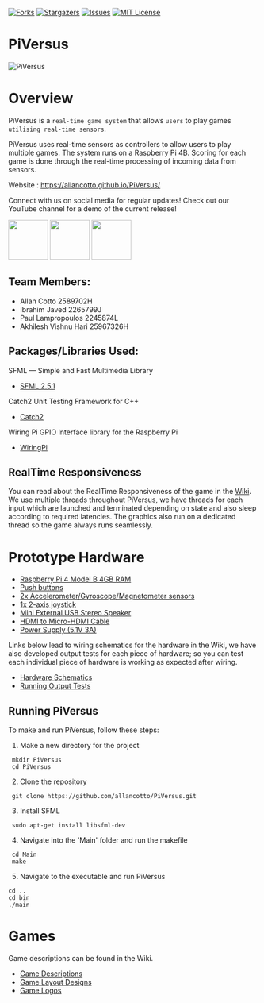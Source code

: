 [![Forks][forks-shield]][forks-url]
[![Stargazers][stars-shield]][stars-url]
[![Issues][issues-shield]][issues-url]
[![MIT License][license-shield]][license-url]


<!-- MARKDOWN LINKS & IMAGES -->
<!-- https://www.markdownguide.org/basic-syntax/#reference-style-links -->
[forks-shield]: https://img.shields.io/github/forks/allancotto/PiVersus
[forks-url]: https://github.com/allancotto/PiVersus/network/members
[stars-shield]: https://img.shields.io/github/stars/allancotto/PiVersus
[stars-url]: https://github.com/allancotto/PiVersus/stargazers
[issues-shield]: https://img.shields.io/github/issues/allancotto/PiVersus
[issues-url]: https://github.com/allancotto/PiVersus/issues
[license-shield]: https://img.shields.io/github/license/allancotto/PiVersus
[license-url]: https://github.com/allancotto/PiVersus/blob/main/LICENSE



# PiVersus

![PiVersus](https://user-images.githubusercontent.com/35377323/115171986-31849380-a0bc-11eb-97fe-7317b7379ac3.gif)


# Overview

PiVersus is a `real-time game system` that allows `users` to play games `utilising real-time sensors`.

PiVersus uses real-time sensors as controllers to allow users to play multiple games. 
The system runs on a Raspberry Pi 4B. Scoring for each game is done through the real-time
processing of incoming data from sensors.

Website : https://allancotto.github.io/PiVersus/

Connect with us on social media for regular updates! Check out our YouTube channel for a demo of the current release!

[<img src=https://edent.github.io/SuperTinyIcons/images/svg/instagram.svg width=80>](https://www.instagram.com/pi_versus/)
[<img src=https://edent.github.io/SuperTinyIcons/images/svg/youtube.svg width=80>](https://www.youtube.com/channel/UCxI0JWJ07GGeQGmsw30Y7qQ)
[<img src=https://edent.github.io/SuperTinyIcons/images/svg/facebook.svg width=80>](https://www.facebook.com/piversusgame)

## Team Members:
* Allan Cotto 2589702H
* Ibrahim Javed 2265799J
* Paul Lampropoulos 2245874L
* Akhilesh Vishnu Hari 25967326H

## Packages/Libraries Used:

SFML — Simple and Fast Multimedia Library
* [SFML 2.5.1](https://github.com/allancotto/PiVersus/wiki/Game-Descriptions)

Catch2 Unit Testing Framework for C++
* [Catch2](https://github.com/catchorg/Catch2)

Wiring Pi GPIO Interface library for the Raspberry Pi
* [WiringPi](http://wiringpi.com/)


## RealTime Responsiveness

You can read about the RealTime Responsiveness of the game in the [Wiki](https://github.com/allancotto/PiVersus/wiki/RealTime-Responsiveness). We use multiple threads throughout PiVersus, we have threads for each input which are launched and terminated depending on state and also sleep according to required latencies. The graphics also run on a dedicated thread so the game always runs seamlessly.

# Prototype Hardware
* [Raspberry Pi 4 Model B 4GB RAM](https://thepihut.com/products/raspberry-pi-4-model-b)
* [Push buttons](https://www.ebay.co.uk/itm/154400487760)
* [2x Accelerometer/Gyroscope/Magnetometer sensors](https://thepihut.com/products/adafruit-precision-nxp-9-dof-breakout-board-ada3463?variant=12364068519998)
* [1x 2-axis joystick](https://www.parallax.com/product/2-axis-joystick/)
* [Mini External USB Stereo Speaker](https://thepihut.com/products/mini-external-usb-stereo-speaker?variant=31955934801)
* [HDMI to Micro-HDMI Cable](https://thepihut.com/products/micro-hdmi-to-standard-hdmi-a-cable?variant=31597425033278) 
* [Power Supply (5.1V 3A)](https://thepihut.com/products/raspberry-pi-psu-uk?variant=20064004505662)


Links below lead to wiring schematics for the hardware in the Wiki, we have also developed output tests
for each piece of hardware; so you can test each individual piece of hardware is working as expected after wiring. 

* [Hardware Schematics](https://github.com/allancotto/PiVersus/wiki/Wiring-Diagrams)
* [Running Output Tests](https://github.com/allancotto/PiVersus/wiki/Running-Hardware-Output-Tests)



## Running PiVersus

To make and run PiVersus, follow these steps:


1. Make a new directory for the project
```
 mkdir PiVersus
 cd PiVersus
```


2. Clone the repository 
```
 git clone https://github.com/allancotto/PiVersus.git
```


3. Install SFML 
```
 sudo apt-get install libsfml-dev
```

4. Navigate into the 'Main' folder and run the makefile
```
 cd Main
 make
```

5. Navigate to the executable and run PiVersus

```
cd ..
cd bin
./main
```


# Games
Game descriptions can be found in the Wiki.

* [Game Descriptions](https://github.com/allancotto/PiVersus/wiki/Game-Descriptions)
* [Game Layout Designs](https://github.com/allancotto/PiVersus/wiki/Game-Layout-Designs)
* [Game Logos](https://github.com/allancotto/PiVersus/wiki/Game-Logos)







<!-- MARKDOWN LINKS & IMAGES -->
<!-- https://www.markdownguide.org/basic-syntax/#reference-style-links -->
[forks-shield]: https://img.shields.io/github/forks/allancotto/PiVersus
[forks-url]: https://github.com/allancotto/PiVersus/network/members
[stars-shield]: https://img.shields.io/github/stars/allancotto/PiVersus
[stars-url]: https://github.com/allancotto/PiVersus/stargazers
[issues-shield]: https://img.shields.io/github/issues/allancotto/PiVersus
[issues-url]: https://github.com/allancotto/PiVersus/issues
[license-shield]: https://img.shields.io/github/license/allancotto/PiVersus
[license-url]: https://github.com/allancotto/PiVersus/blob/main/LICENSE


